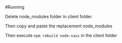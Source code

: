 #Running

Delete node_modules folder in client folder.

Then copy and paste the replacement node_modules

Then execute `npm rebuild node-sass` in the client folder